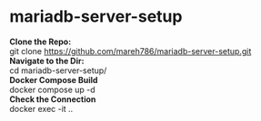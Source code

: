 # mariadb-server-setup

**Clone the Repo:**  
git clone https://github.com/mareh786/mariadb-server-setup.git  
**Navigate to the Dir:**  
cd mariadb-server-setup/  
**Docker Compose Build**  
docker compose up -d  
**Check the Connection**  
docker exec -it  ..  
